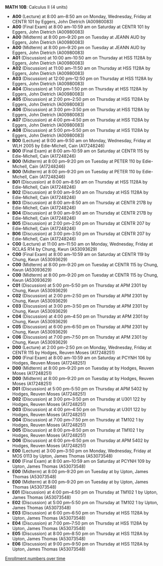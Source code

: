 **MATH 10B**: Calculus II (4 units)

- **A00** (Lecture) at 8:00 am–8:50 am on Monday, Wednesday, Friday at CENTR 101 by Eggers, John Dietrich (A00980083)
- **A00** (Final Exam) at 8:00 am–10:59 am on Saturday at CENTR 101 by Eggers, John Dietrich (A00980083)
- **A00** (Midterm) at 8:00 pm–9:20 pm on Tuesday at JEANN AUD by Eggers, John Dietrich (A00980083)
- **A00** (Midterm) at 8:00 pm–9:20 pm on Tuesday at JEANN AUD by Eggers, John Dietrich (A00980083)
- **A01** (Discussion) at 10:00 am–10:50 am on Thursday at HSS 1128A by Eggers, John Dietrich (A00980083)
- **A02** (Discussion) at 11:00 am–11:50 am on Thursday at HSS 1128A by Eggers, John Dietrich (A00980083)
- **A03** (Discussion) at 12:00 pm–12:50 pm on Thursday at HSS 1128A by Eggers, John Dietrich (A00980083)
- **A04** (Discussion) at 1:00 pm–1:50 pm on Thursday at HSS 1128A by Eggers, John Dietrich (A00980083)
- **A05** (Discussion) at 2:00 pm–2:50 pm on Thursday at HSS 1128A by Eggers, John Dietrich (A00980083)
- **A06** (Discussion) at 3:00 pm–3:50 pm on Thursday at HSS 1128A by Eggers, John Dietrich (A00980083)
- **A07** (Discussion) at 4:00 pm–4:50 pm on Thursday at HSS 1128A by Eggers, John Dietrich (A00980083)
- **A08** (Discussion) at 5:00 pm–5:50 pm on Thursday at HSS 1128A by Eggers, John Dietrich (A00980083)
- **B00** (Lecture) at 9:00 am–9:50 am on Monday, Wednesday, Friday at WLH 2005 by Edie-Michell, Cain (A17248246)
- **B00** (Final Exam) at 8:00 am–10:59 am on Saturday at CENTR 115 by Edie-Michell, Cain (A17248246)
- **B00** (Midterm) at 8:00 pm–9:20 pm on Tuesday at PETER 110 by Edie-Michell, Cain (A17248246)
- **B00** (Midterm) at 8:00 pm–9:20 pm on Tuesday at PETER 110 by Edie-Michell, Cain (A17248246)
- **B01** (Discussion) at 8:00 am–8:50 am on Thursday at HSS 1128A by Edie-Michell, Cain (A17248246)
- **B02** (Discussion) at 9:00 am–9:50 am on Thursday at HSS 1128A by Edie-Michell, Cain (A17248246)
- **B03** (Discussion) at 8:00 am–8:50 am on Thursday at CENTR 217B by Edie-Michell, Cain (A17248246)
- **B04** (Discussion) at 9:00 am–9:50 am on Thursday at CENTR 217B by Edie-Michell, Cain (A17248246)
- **B05** (Discussion) at 2:00 pm–2:50 pm on Thursday at CENTR 207 by Edie-Michell, Cain (A17248246)
- **B06** (Discussion) at 3:00 pm–3:50 pm on Thursday at CENTR 207 by Edie-Michell, Cain (A17248246)
- **C00** (Lecture) at 11:00 am–11:50 am on Monday, Wednesday, Friday at RCLAS R14 by Chung, Kwun (A53093629)
- **C00** (Final Exam) at 8:00 am–10:59 am on Saturday at CENTR 119 by Chung, Kwun (A53093629)
- **C00** (Midterm) at 8:00 pm–9:20 pm on Tuesday at CENTR 115 by Chung, Kwun (A53093629)
- **C00** (Midterm) at 8:00 pm–9:20 pm on Tuesday at CENTR 115 by Chung, Kwun (A53093629)
- **C01** (Discussion) at 5:00 pm–5:50 pm on Thursday at APM 2301 by Chung, Kwun (A53093629)
- **C02** (Discussion) at 2:00 pm–2:50 pm on Thursday at APM 2301 by Chung, Kwun (A53093629)
- **C03** (Discussion) at 3:00 pm–3:50 pm on Thursday at APM 2301 by Chung, Kwun (A53093629)
- **C04** (Discussion) at 4:00 pm–4:50 pm on Thursday at APM 2301 by Chung, Kwun (A53093629)
- **C05** (Discussion) at 6:00 pm–6:50 pm on Thursday at APM 2301 by Chung, Kwun (A53093629)
- **C06** (Discussion) at 7:00 pm–7:50 pm on Thursday at APM 2301 by Chung, Kwun (A53093629)
- **D00** (Lecture) at 2:00 pm–2:50 pm on Monday, Wednesday, Friday at CENTR 115 by Hodges, Reuven Moses (A17248251)
- **D00** (Final Exam) at 8:00 am–10:59 am on Saturday at PCYNH 106 by Hodges, Reuven Moses (A17248251)
- **D00** (Midterm) at 8:00 pm–9:20 pm on Tuesday at   by Hodges, Reuven Moses (A17248251)
- **D00** (Midterm) at 8:00 pm–9:20 pm on Tuesday at   by Hodges, Reuven Moses (A17248251)
- **D01** (Discussion) at 5:00 pm–5:50 pm on Thursday at APM 5402 by Hodges, Reuven Moses (A17248251)
- **D02** (Discussion) at 3:00 pm–3:50 pm on Thursday at U301 122 by Hodges, Reuven Moses (A17248251)
- **D03** (Discussion) at 4:00 pm–4:50 pm on Thursday at U301 122 by Hodges, Reuven Moses (A17248251)
- **D04** (Discussion) at 7:00 pm–7:50 pm on Thursday at TM102 1 by Hodges, Reuven Moses (A17248251)
- **D05** (Discussion) at 8:00 pm–8:50 pm on Thursday at TM102 1 by Hodges, Reuven Moses (A17248251)
- **D06** (Discussion) at 6:00 pm–6:50 pm on Thursday at APM 5402 by Hodges, Reuven Moses (A17248251)
- **E00** (Lecture) at 3:00 pm–3:50 pm on Monday, Wednesday, Friday at MOS 0113 by Upton, James Thomas (A53073548)
- **E00** (Final Exam) at 8:00 am–10:59 am on Saturday at PCYNH 109 by Upton, James Thomas (A53073548)
- **E00** (Midterm) at 8:00 pm–9:20 pm on Tuesday at   by Upton, James Thomas (A53073548)
- **E00** (Midterm) at 8:00 pm–9:20 pm on Tuesday at   by Upton, James Thomas (A53073548)
- **E01** (Discussion) at 4:00 pm–4:50 pm on Thursday at TM102 1 by Upton, James Thomas (A53073548)
- **E02** (Discussion) at 5:00 pm–5:50 pm on Thursday at TM102 1 by Upton, James Thomas (A53073548)
- **E03** (Discussion) at 6:00 pm–6:50 pm on Thursday at HSS 1128A by Upton, James Thomas (A53073548)
- **E04** (Discussion) at 7:00 pm–7:50 pm on Thursday at HSS 1128A by Upton, James Thomas (A53073548)
- **E05** (Discussion) at 8:00 pm–8:50 pm on Thursday at HSS 1128A by Upton, James Thomas (A53073548)
- **E06** (Discussion) at 9:00 pm–9:50 pm on Thursday at HSS 1128A by Upton, James Thomas (A53073548)

[Enrollment numbers over time](./MATH10B.tsv)
